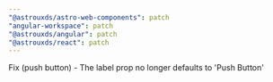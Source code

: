 ```yaml
---
"@astrouxds/astro-web-components": patch
"angular-workspace": patch
"@astrouxds/angular": patch
"@astrouxds/react": patch
---
```


Fix (push button) - The label prop no longer defaults to 'Push Button'
